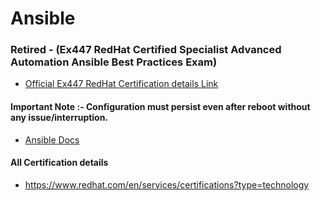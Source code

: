 # Ansible 

### Retired - (Ex447 RedHat Certified Specialist Advanced Automation Ansible Best Practices Exam) 

- [Official Ex447 RedHat Certification details Link](https://www.redhat.com/en/services/training/ex447-red-hat-certified-specialist-advanced-automation-ansible-best-practices-exam)  

<h4>Important Note :- Configuration must persist even after reboot without any issue/interruption.</h4>

- [Ansible Docs](https://docs.ansible.com/ansible_community.html)

#### All Certification details

- https://www.redhat.com/en/services/certifications?type=technology


